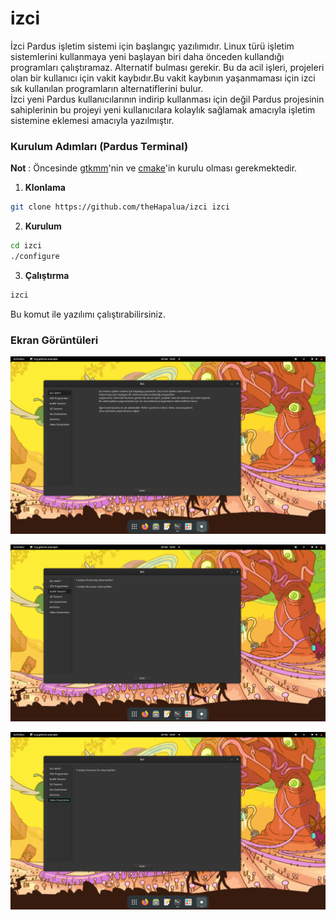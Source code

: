 # izci
İzci Pardus işletim sistemi için başlangıç yazılımıdır. Linux türü işletim sistemlerini kullanmaya yeni başlayan biri daha önceden kullandığı programları çalıştıramaz. Alternatif bulması gerekir. Bu da acil işleri, projeleri olan bir kullanıcı için vakit kaybıdır.Bu vakit kaybının yaşanmaması için izci sık kullanılan programların alternatiflerini bulur.   
İzci yeni Pardus kullanıcılarının indirip kullanması için değil Pardus projesinin sahiplerinin bu projeyi yeni kullanıcılara kolaylık sağlamak amacıyla işletim sistemine eklemesi amacıyla yazılmıştır.

### Kurulum Adımları (Pardus Terminal)

**Not** : Öncesinde [gtkmm](https://github.com/GNOME/gtkmm)'nin ve [cmake](https://github.com/Kitware/CMake)'in kurulu olması gerekmektedir. 

1. **Klonlama**  
```bash 
git clone https://github.com/theHapalua/izci izci  
```   
2. **Kurulum**  
```bash
cd izci   
./configure   
```   
3. **Çalıştırma**  
```bash   
izci   
```   

Bu komut ile yazılımı çalıştırabilirsiniz.   

### Ekran Görüntüleri

![İzci 1](png/izci1.png)

![İzci 2](png/izci2.png)

![İzci 3](png/izci3.png)

